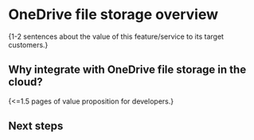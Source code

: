 # OneDrive file storage overview

{1-2 sentences about the value of this feature/service to its target customers.} 

## Why integrate with OneDrive file storage in the cloud?

{<=1.5 pages of value proposition for developers.}

## Next steps